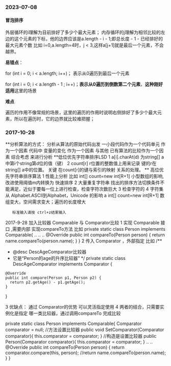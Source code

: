
### 2023-07-08

#### 冒泡排序

外层循环的i理解为目前排好了多少个最大元素；
内存循环的j理解为相邻比较的左边的这个元素的下标，他的边界应该是a.length - i - 1;即总长度 - 1 - 已经排好的最大元素个数
  比如  i=0,a.length=4时，j < 3,这样a[j+1]就是最后一个元素，不会越界。

**易错点**：

for (int i = 0; i < a.length; i++)；  表示从0遍历到最后一个元素

for (int i = 0; i < a.length - 1 ; i++)；**表示从0遍历到倒数第二个元素**，**这种刚好适用**这里的场景

**难点**

遍历的作用不像常规的场景，这里的遍历的作用时说明右侧排好了多少个最大元素，所以在遍历时，它的边界就比较难把握；

### 2017-10-28
**分析算法的方式：
分析从算法的原始代码出发
一小段代码作为一个代码单元 作为一个因素
代码中 变量的变化 作为一个因素
与其他 已有算法的比较作为一个因素 综合考虑 来进行分析
**低位优先字符串排序LSD
1 a[i].charAt(d) 为string[] a中第i个string第d位的值（键）
2 count[r] r位置的整数值上用来记录 键的r在string[] a中的位置。
关键 在count[r]的键与索引的映射 关系的处理。
** 高位优先字符串排序算法
1 性能上分析  比如 int[] count=new int[R+1] 小型数组的影响, 改进使用阈值m内转换为 快速排序
2 大量重复字符串 找出的排序方法切换条件不能满足，近似于要每一位上进行检查，检查字符次数巨大
3 检查字符的
4 字符集从 Alphabet.ASCII到Alphabet，Unicode 的影响
a  int[] count=new int[R+1] 数组变大，空间需求变大；遍历的长度增大

	   标准输入请按 ctrl+z结束输入
2017-9-28
加入比较器 Comparable 与 Comparator比较
1 实现 Comparable 接口 ,需要内部 实现compareTo方法
比如
private static class Person implements Comparable<Person>{
..
..
..
@Override
public int compareTo(Person person) {
return name.compareTo(person.name);
}
}
2 传入 Comparator ，外部指定
比如
/**
* @desc DescAgeComparator比较器
*    它是“Person的age的升序比较器”
     */
     private static class DescAgeComparator implements Comparator<Person> {

    @Override
    public int compare(Person p1, Person p2) {
      return p2.getAge() - p1.getAge();
    }
}

3 优缺点： 通过 Comparator的优势 可以灵活指定使用
4 两者的结合，只需要实例化是指定 哪一类比较器，通过调用compareTo 完成比较

private static class Person implements Comparable<Person>{
Comparator comparator = null;
//方法设置比较器
public void SetComparator(Comparator comparator){
this.comparator = comparator;
}
//构造是设置比较器
public Person(Comparator comparator){
this.comparator = comparator;
}
..
..
@Override
public int compareTo(Person person) {
return comparator.compare(this, person);
//return name.compareTo(person.name);
}
}